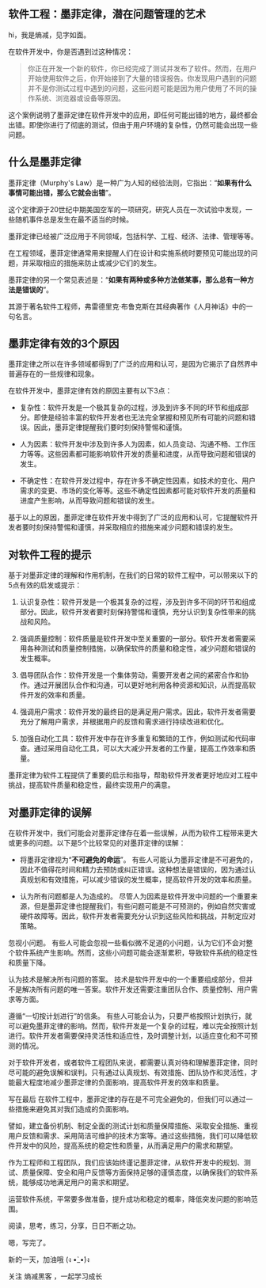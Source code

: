 
## 软件工程：墨菲定律，潜在问题管理的艺术
hi，我是熵减，见字如面。

在软件开发中，你是否遇到过这种情况：
>你正在开发一个新的软件，你已经完成了测试并发布了软件。然而，在用户开始使用软件之后，你开始接到了大量的错误报告。你发现用户遇到的问题并不是你测试过程中遇到的问题，这些问题可能是因为用户使用了不同的操作系统、浏览器或设备等原因。

这个案例说明了墨菲定律在软件开发中的应用，即任何可能出错的地方，最终都会出错。即使你进行了彻底的测试，但由于用户环境的复杂性，仍然可能会出现一些问题。

## 什么是墨菲定律
墨菲定律（Murphy's Law）是一种广为人知的经验法则，它指出：“**如果有什么事情可能出错，那么它就会出错**”。

这个定律源于20世纪中期美国空军的一项研究，研究人员在一次试验中发现，一些随机事件总是发生在最不适当的时候。

墨菲定律已经被广泛应用于不同领域，包括科学、工程、经济、法律、管理等等。

在工程领域，墨菲定律通常用来提醒人们在设计和实施系统时要预见可能出现的问题，并采取相应的措施来防止或减少它们的发生。

墨菲定律的另一个常见表述是：“**如果有两种或多种方法做某事，那么总有一种方法是错误的**”。

其源于著名软件工程师，弗雷德里克·布鲁克斯在其经典著作《人月神话》中的一句名言。

## 墨菲定律有效的3个原因
墨菲定律之所以在许多领域都得到了广泛的应用和认可，是因为它揭示了自然界中普遍存在的一些规律和现象。

在软件开发中，墨菲定律有效的原因主要有以下3点：

+ 复杂性：软件开发是一个极其复杂的过程，涉及到许多不同的环节和组成部分。即使是经验丰富的软件开发者也无法完全掌握和预见所有可能的问题和错误。因此，墨菲定律提醒我们要时刻保持警惕和谨慎。

+ 人为因素：软件开发中涉及到许多人为因素，如人员变动、沟通不畅、工作压力等等。这些因素都可能影响软件开发的质量和进度，从而导致问题和错误的发生。

+ 不确定性：在软件开发过程中，存在许多不确定性因素，如技术的变化、用户需求的变更、市场的变化等等。这些不确定性因素都可能对软件开发的质量和进度产生影响，从而导致问题和错误的发生。

基于以上的原因，墨菲定律在软件开发中得到了广泛的应用和认可，它提醒软件开发者要时刻保持警惕和谨慎，并采取相应的措施来减少问题和错误的发生。

## 对软件工程的提示
基于对墨菲定律的理解和作用机制，在我们的日常的软件工程中，可以带来以下的5点有效的启发或提示：

1. 认识复杂性：软件开发是一个极其复杂的过程，涉及到许多不同的环节和组成部分。因此，软件开发者要时刻保持警惕和谨慎，充分认识到复杂性带来的挑战和风险。

2. 强调质量控制：软件质量是软件开发中至关重要的一部分。软件开发者需要采用各种测试和质量控制措施，以确保软件的质量和稳定性，减少问题和错误的发生概率。

3. 倡导团队合作：软件开发是一个集体劳动，需要开发者之间的紧密合作和协作。通过开展团队合作和沟通，可以更好地利用各种资源和知识，从而提高软件开发的效率和质量。

4. 强调用户需求：软件开发的最终目的是满足用户需求。因此，软件开发者需要充分了解用户需求，并根据用户的反馈和需求进行持续改进和优化。

5. 加强自动化工具：软件开发中存在许多重复和繁琐的工作，例如测试和代码审查。通过采用自动化工具，可以大大减少开发者的工作量，提高工作效率和质量。

墨菲定律为软件工程提供了重要的启示和指导，帮助软件开发者更好地应对工程中挑战，提高软件质量和稳定性，最终实现用户的满意。

## 对墨菲定律的误解
在软件开发中，我们可能会对墨菲定律存在着一些误解，从而为软件工程带来更大或更多的问题。以下是5个比较常见的对墨菲定律的误解：

+ 将墨菲定律视为“**不可避免的命运**”。 有些人可能认为墨菲定律是不可避免的，因此不值得花时间和精力去预防或纠正错误。这种想法是错误的，因为通过认真规划和有效措施，可以减少错误的发生概率，提高软件开发的效率和质量。

+ 认为所有问题都是人为造成的。 尽管人为因素是软件开发中问题的一个重要来源，但是墨菲定律也提醒我们，有些问题可能是不可预测的，例如自然灾害或硬件故障等。因此，软件开发者需要充分认识到这些风险和挑战，并制定应对策略。

忽视小问题。 有些人可能会忽视一些看似微不足道的小问题，认为它们不会对整个软件系统产生影响。然而，这些小问题可能会逐渐累积，导致软件系统的稳定性和质量下降。

认为技术是解决所有问题的答案。 技术是软件开发中的一个重要组成部分，但并不是解决所有问题的唯一答案。软件开发还需要注重团队合作、质量控制、用户需求等方面。

遵循“一切按计划进行”的信条。 有些人可能会认为，只要严格按照计划执行，就可以避免墨菲定律的影响。然而，软件开发是一个复杂的过程，难以完全按照计划进行。软件开发者需要保持灵活性和适应性，及时调整计划，以适应变化和不可预测的情况。

对于软件开发者，或者软件工程团队来说，都需要认真对待和理解墨菲定律，同时尽可能的避免误解和误判。只有通过认真规划、有效措施、团队协作和灵活性，才能最大程度地减少墨菲定律的负面影响，提高软件开发的效率和质量。

写在最后
在软件工程中，墨菲定律的存在是不可完全避免的，但我们可以通过一些措施来避免其对我们造成的负面影响。

譬如，建立备份机制、制定全面的测试计划和质量保障措施、采取安全措施、重视用户反馈和需求、采用简洁可维护的技术方案等。通过这些措施，我们可以降低软件开发中的风险，提高系统的稳定性和质量，从而满足用户的需求和期望。

作为工程师和工程团队，我们应该始终谨记墨菲定律，从软件开发中的规划、测试、质量保障、安全和用户反馈等方面保持足够的谨慎态度，以确保我们的软件系统，能够成功地满足用户的需求和期望。

运营软件系统，平常要多做准备，提升成功和稳定的概率，降低突发问题的影响范围。

阅读，思考，练习，分享，日日不断之功。

嗯，写完了。

新的一天，加油哦 (ง •̀_•́)ง

关注 熵减黑客 ，一起学习成长
<!--stackedit_data:
eyJoaXN0b3J5IjpbMTA0MzI0NDAyNF19
-->